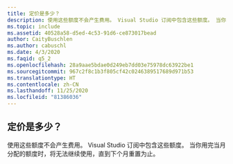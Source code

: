 ```yaml
---
title: 定价是多少？
description: 使用这些额度不会产生费用。 Visual Studio 订阅中包含这些额度。 当你用完当月分配的额度时…
ms.topic: include
ms.assetid: 40528a58-d5ed-4c53-91d6-ce873017bead
author: CaityBuschlen
ms.author: cabuschl
ms.date: 4/3/2020
ms.faqid: q5_2
ms.openlocfilehash: 28a9aae5bdae0d249eb7dd03e75978dc63922be1
ms.sourcegitcommit: 967c2f8c1b3f805cf42c0246389517689d971b53
ms.translationtype: HT
ms.contentlocale: zh-CN
ms.lasthandoff: 11/25/2020
ms.locfileid: "81386036"
---
```

## <a name="how-much-does-it-cost"></a>定价是多少？

使用这些额度不会产生费用。 Visual Studio 订阅中包含这些额度。 当你用完当月分配的额度时，将无法继续使用，直到下个月重置为止。
